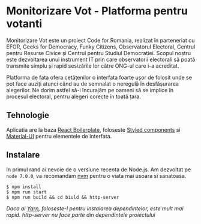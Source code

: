 # Monitorizare Vot - Platforma pentru votanti

Monitorizare Vot este un proiect Code for Romania, realizat în parteneriat cu EFOR, Geeks for Democracy, Funky Citizens, Observatorul Electoral, Centrul pentru Resurse Civice și Centrul pentru Studiul Democratiei. Scopul nostru este dezvoltarea unui instrument IT prin care observatorii electorali să poată transmite simplu și rapid sesizările lor către ONG-ul care i-a acreditat.

Platforma de fata ofera cetățenilor o interfata foarte ușor de folosit unde se pot face auziți atunci când au de semnalat o neregulă în desfășurarea alegerilor. Ne dorim astfel să-i încurajăm pe oameni să se implice în procesul electoral, pentru alegeri corecte în toată țara.

## Tehnologie

Aplicatia are la baza [React Boilerplate](https://github.com/mxstbr/react-boilerplate/), foloseste [Styled components](https://github.com/styled-components/styled-components) si [Material-UI](https://github.com/callemall/material-ui) pentru elementele de interfata.

## Instalare
In primul rand ai nevoie de o versiune recenta de Node.js. Am dezvoltat pe `node 7.0.0`, va recomandam [nvm](https://github.com/creationix/nvm) pentru o viata mai usoara si sanatoasa.

```
$ npm install
$ npm run start
$ npm run build && cd biuld && http-server
```

*Daca ai [Yarn](https://yarnpkg.com/), foloseste-l pentru instalarea dependintelor, este mult mai rapid.*
*http-server nu face parte din dependintele proiectului*